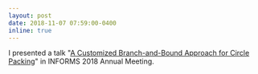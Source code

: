 ```yaml
---
layout: post
date: 2018-11-07 07:59:00-0400
inline: true
---
```


I presented a talk "[A Customized Branch-and-Bound Approach for Circle Packing](http://www.abstractsonline.com/pp8/#!/4701/presentation/14647)" in INFORMS 2018 Annual Meeting.
